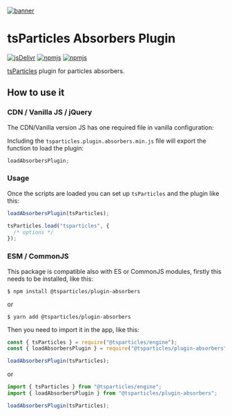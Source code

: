 [![banner](https://particles.js.org/images/banner2.png)](https://particles.js.org)

# tsParticles Absorbers Plugin

[![jsDelivr](https://data.jsdelivr.com/v1/package/npm/@tsparticles/plugin-absorbers/badge)](https://www.jsdelivr.com/package/npm/@tsparticles/plugin-absorbers)
[![npmjs](https://badge.fury.io/js/@tsparticles/plugin-absorbers.svg)](https://www.npmjs.com/package/@tsparticles/plugin-absorbers)
[![npmjs](https://img.shields.io/npm/dt/@tsparticles/plugin-absorbers)](https://www.npmjs.com/package/@tsparticles/plugin-absorbers)

[tsParticles](https://github.com/matteobruni/tsparticles) plugin for particles absorbers.

## How to use it

### CDN / Vanilla JS / jQuery

The CDN/Vanilla version JS has one required file in vanilla configuration:

Including the `tsparticles.plugin.absorbers.min.js` file will export the function to load the plugin:

```javascript
loadAbsorbersPlugin;
```

### Usage

Once the scripts are loaded you can set up `tsParticles` and the plugin like this:

```javascript
loadAbsorbersPlugin(tsParticles);

tsParticles.load("tsparticles", {
  /* options */
});
```

### ESM / CommonJS

This package is compatible also with ES or CommonJS modules, firstly this needs to be installed, like this:

```shell
$ npm install @tsparticles/plugin-absorbers
```

or

```shell
$ yarn add @tsparticles/plugin-absorbers
```

Then you need to import it in the app, like this:

```javascript
const { tsParticles } = require("@tsparticles/engine");
const { loadAbsorbersPlugin } = require("@tsparticles/plugin-absorbers");

loadAbsorbersPlugin(tsParticles);
```

or

```javascript
import { tsParticles } from "@tsparticles/engine";
import { loadAbsorbersPlugin } from "@tsparticles/plugin-absorbers";

loadAbsorbersPlugin(tsParticles);
```

